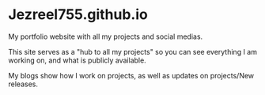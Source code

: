 # Jezreel755.github.io
My portfolio website with all my projects and social medias.

This site serves as a "hub to all my projects" so you can see everything I am working on, and what is publicly available.

My blogs show how I work on projects, as well as updates on projects/New releases.
